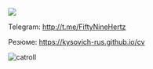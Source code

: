 <!--
**kysovich-rus/kysovich-rus** is a ✨ _special_ ✨ repository because its `README.md` (this file) appears on your GitHub profile.

Here are some ideas to get you started:

- 🔭 I’m currently working on ...
- 🌱 I’m currently learning ...
- 👯 I’m looking to collaborate on ...
- 🤔 I’m looking for help with ...
- 💬 Ask me about ...
- 📫 How to reach me: ...
- 😄 Pronouns: ...
- ⚡ Fun fact: ...
-->


![](https://www.codewars.com/users/Kysovich/badges/large)

Telegram: http://t.me/FiftyNineHertz

Резюме: https://kysovich-rus.github.io/cv


![catroll](https://user-images.githubusercontent.com/70809854/194720702-fe11a789-c6b5-40d3-8621-cbdb9fdd3df6.gif)

